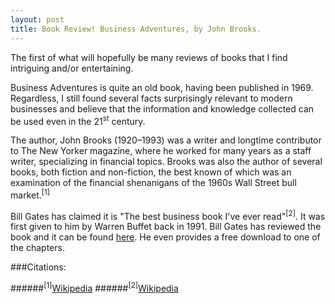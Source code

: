 ```yaml
---
layout: post
title: Book Review! Business Adventures, by John Brooks.
---
```


The first of what will hopefully be many reviews of books that I find intriguing and/or entertaining.

Business Adventures is quite an old book, having been published in 1969. Regardless, I still found several facts surprisingly relevant to modern businesses and believe that the information and knowledge collected can be used even in the 21<sup>st</sup> century.

The author, John Brooks (1920–1993) was a writer and longtime contributor to The New Yorker magazine, where he worked for many years as a staff writer, specializing in financial topics. Brooks was also the author of several books, both fiction and non-fiction, the best known of which was an examination of the financial shenanigans of the 1960s Wall Street bull market.<sup>[1]</sup>

Bill Gates has claimed it is "The best business book I've ever read"<sup>[2]</sup>. It was first given to him by Warren Buffet back in 1991. Bill Gates has reviewed the book and it can be found [here](http://www.gatesnotes.com/Books/Business-Adventures). He even provides a free download to one of the chapters.



###Citations:

######<sup>[1]</sup>[Wikipedia](https://en.wikipedia.org/wiki/John_Brooks_%28writer%29)
######<sup>[2]</sup>[Wikipedia](http://www.gatesnotes.com/Books/Business-Adventures)
